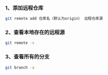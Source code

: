### 1、添加远程仓库

```bash
git remote add 仓库名（默认为origin） 远程仓库源
```

### 2、查看本地存在的远程源

```bash
git remote -v
```

### 3、查看所有的分支

```bash
git branch -a
```

